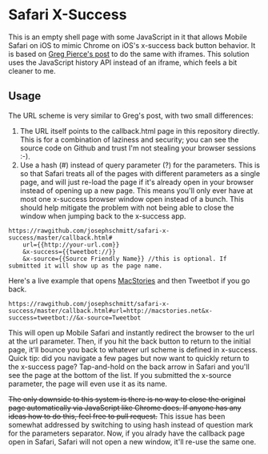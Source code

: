 # Safari X-Success

This is an empty shell page with some JavaScript in it that allows Mobile Safari on iOS to mimic Chrome on iOS's x-success back button behavior. It is based on [Greg Pierce's post](http://agiletortoise.com/blog/2014/02/28/mimic-x-callback-url-in-mobile-safari/) to do the same with iframes. This solution uses the JavaScript history API instead of an iframe, which feels a bit cleaner to me.

## Usage

The URL scheme is very similar to Greg's post, with two small differences: 

1. The URL itself points to the callback.html page in this repository directly. This is for a combination of laziness and security; you can see the source code on Github and trust I'm not stealing your browser sessions :-).
2. Use a hash (#) instead of query parameter (?) for the parameters. This is so that Safari treats all of the pages with different parameters as a single page, and will just re-load the page if it's already open in your browser instead of opening up a new page. This means you'll only ever have at most one x-success browser window open instead of a bunch. This should help mitigate the problem with not being able to close the window when jumping back to the x-success app.

````
https://rawgithub.com/josephschmitt/safari-x-success/master/callback.html#
	url={{http://your-url.com}}
	&x-success={{tweetbot://}}
	&x-source={{Source Friendly Name}} //this is optional. If submitted it will show up as the page name.
````

Here's a live example that opens [MacStories](http://macstories.net) and then Tweetbot if you go back.

````
https://rawgithub.com/josephschmitt/safari-x-success/master/callback.html#url=http://macstories.net&x-success=tweetbot://&x-source=Tweetbot
````

This will open up Mobile Safari and instantly redirect the browser to the url at the url parameter. Then, if you hit the back button to return to the initial page, it'll bounce you back to whatever url scheme is defined in x-success. Quick tip: did you navigate a few pages but now want to quickly return to the x-success page? Tap-and-hold on the back arrow in Safari and you'll see the page at the bottom of the list. If you submitted the x-source parameter, the page will even use it as its name.

~~The only downside to this system is there is no way to close the original page automatically via JavaScript like Chrome does. If anyone has any ideas how to do this, feel free to pull request.~~ This issue has been somewhat addressed by switching to using hash instead of question mark for the parameters separator. Now, if you alrady have the callback page open in Safari, Safari will not open a new window, it'll re-use the same one.